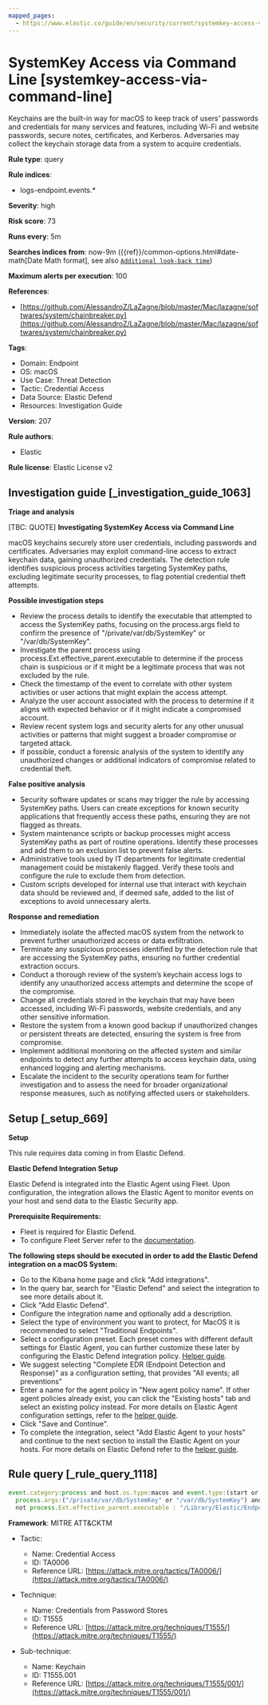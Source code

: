 ```yaml
---
mapped_pages:
  - https://www.elastic.co/guide/en/security/current/systemkey-access-via-command-line.html
---
```


# SystemKey Access via Command Line [systemkey-access-via-command-line]

Keychains are the built-in way for macOS to keep track of users' passwords and credentials for many services and features, including Wi-Fi and website passwords, secure notes, certificates, and Kerberos. Adversaries may collect the keychain storage data from a system to acquire credentials.

**Rule type**: query

**Rule indices**:

* logs-endpoint.events.*

**Severity**: high

**Risk score**: 73

**Runs every**: 5m

**Searches indices from**: now-9m ({{ref}}/common-options.html#date-math[Date Math format], see also [`Additional look-back time`](docs-content://solutions/security/detect-and-alert/create-detection-rule.md#rule-schedule))

**Maximum alerts per execution**: 100

**References**:

* [https://github.com/AlessandroZ/LaZagne/blob/master/Mac/lazagne/softwares/system/chainbreaker.py](https://github.com/AlessandroZ/LaZagne/blob/master/Mac/lazagne/softwares/system/chainbreaker.py)

**Tags**:

* Domain: Endpoint
* OS: macOS
* Use Case: Threat Detection
* Tactic: Credential Access
* Data Source: Elastic Defend
* Resources: Investigation Guide

**Version**: 207

**Rule authors**:

* Elastic

**Rule license**: Elastic License v2

## Investigation guide [_investigation_guide_1063]

**Triage and analysis**

[TBC: QUOTE]
**Investigating SystemKey Access via Command Line**

macOS keychains securely store user credentials, including passwords and certificates. Adversaries may exploit command-line access to extract keychain data, gaining unauthorized credentials. The detection rule identifies suspicious process activities targeting SystemKey paths, excluding legitimate security processes, to flag potential credential theft attempts.

**Possible investigation steps**

* Review the process details to identify the executable that attempted to access the SystemKey paths, focusing on the process.args field to confirm the presence of "/private/var/db/SystemKey" or "/var/db/SystemKey".
* Investigate the parent process using process.Ext.effective_parent.executable to determine if the process chain is suspicious or if it might be a legitimate process that was not excluded by the rule.
* Check the timestamp of the event to correlate with other system activities or user actions that might explain the access attempt.
* Analyze the user account associated with the process to determine if it aligns with expected behavior or if it might indicate a compromised account.
* Review recent system logs and security alerts for any other unusual activities or patterns that might suggest a broader compromise or targeted attack.
* If possible, conduct a forensic analysis of the system to identify any unauthorized changes or additional indicators of compromise related to credential theft.

**False positive analysis**

* Security software updates or scans may trigger the rule by accessing SystemKey paths. Users can create exceptions for known security applications that frequently access these paths, ensuring they are not flagged as threats.
* System maintenance scripts or backup processes might access SystemKey paths as part of routine operations. Identify these processes and add them to an exclusion list to prevent false alerts.
* Administrative tools used by IT departments for legitimate credential management could be mistakenly flagged. Verify these tools and configure the rule to exclude them from detection.
* Custom scripts developed for internal use that interact with keychain data should be reviewed and, if deemed safe, added to the list of exceptions to avoid unnecessary alerts.

**Response and remediation**

* Immediately isolate the affected macOS system from the network to prevent further unauthorized access or data exfiltration.
* Terminate any suspicious processes identified by the detection rule that are accessing the SystemKey paths, ensuring no further credential extraction occurs.
* Conduct a thorough review of the system’s keychain access logs to identify any unauthorized access attempts and determine the scope of the compromise.
* Change all credentials stored in the keychain that may have been accessed, including Wi-Fi passwords, website credentials, and any other sensitive information.
* Restore the system from a known good backup if unauthorized changes or persistent threats are detected, ensuring the system is free from compromise.
* Implement additional monitoring on the affected system and similar endpoints to detect any further attempts to access keychain data, using enhanced logging and alerting mechanisms.
* Escalate the incident to the security operations team for further investigation and to assess the need for broader organizational response measures, such as notifying affected users or stakeholders.


## Setup [_setup_669]

**Setup**

This rule requires data coming in from Elastic Defend.

**Elastic Defend Integration Setup**

Elastic Defend is integrated into the Elastic Agent using Fleet. Upon configuration, the integration allows the Elastic Agent to monitor events on your host and send data to the Elastic Security app.

**Prerequisite Requirements:**

* Fleet is required for Elastic Defend.
* To configure Fleet Server refer to the [documentation](docs-content://reference/ingestion-tools/fleet/fleet-server.md).

**The following steps should be executed in order to add the Elastic Defend integration on a macOS System:**

* Go to the Kibana home page and click "Add integrations".
* In the query bar, search for "Elastic Defend" and select the integration to see more details about it.
* Click "Add Elastic Defend".
* Configure the integration name and optionally add a description.
* Select the type of environment you want to protect, for MacOS it is recommended to select "Traditional Endpoints".
* Select a configuration preset. Each preset comes with different default settings for Elastic Agent, you can further customize these later by configuring the Elastic Defend integration policy. [Helper guide](docs-content://solutions/security/configure-elastic-defend/configure-an-integration-policy-for-elastic-defend.md).
* We suggest selecting "Complete EDR (Endpoint Detection and Response)" as a configuration setting, that provides "All events; all preventions"
* Enter a name for the agent policy in "New agent policy name". If other agent policies already exist, you can click the "Existing hosts" tab and select an existing policy instead. For more details on Elastic Agent configuration settings, refer to the [helper guide](docs-content://reference/ingestion-tools/fleet/agent-policy.md).
* Click "Save and Continue".
* To complete the integration, select "Add Elastic Agent to your hosts" and continue to the next section to install the Elastic Agent on your hosts. For more details on Elastic Defend refer to the [helper guide](docs-content://solutions/security/configure-elastic-defend/install-elastic-defend.md).


## Rule query [_rule_query_1118]

```js
event.category:process and host.os.type:macos and event.type:(start or process_started) and
  process.args:("/private/var/db/SystemKey" or "/var/db/SystemKey") and
  not process.Ext.effective_parent.executable : "/Library/Elastic/Endpoint/elastic-endpoint.app/Contents/MacOS/elastic-endpoint"
```

**Framework**: MITRE ATT&CKTM

* Tactic:

    * Name: Credential Access
    * ID: TA0006
    * Reference URL: [https://attack.mitre.org/tactics/TA0006/](https://attack.mitre.org/tactics/TA0006/)

* Technique:

    * Name: Credentials from Password Stores
    * ID: T1555
    * Reference URL: [https://attack.mitre.org/techniques/T1555/](https://attack.mitre.org/techniques/T1555/)

* Sub-technique:

    * Name: Keychain
    * ID: T1555.001
    * Reference URL: [https://attack.mitre.org/techniques/T1555/001/](https://attack.mitre.org/techniques/T1555/001/)



